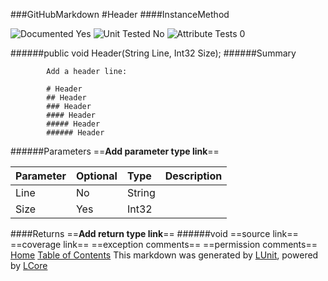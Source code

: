 ###GitHubMarkdown
#Header
####InstanceMethod

![Documented Yes](http://b.repl.ca/v1/Documented-Yes-brightgreen.png) ![Unit Tested No](http://b.repl.ca/v1/Unit%20Tested-No-lightgrey.png) ![Attribute Tests 0](http://b.repl.ca/v1/Attribute%20Tests-0-lightgrey.png)

######public void Header(String Line, Int32 Size);
######Summary

            Add a header line:
            
            # Header
            ## Header
            ### Header
            #### Header
            ##### Header
            ###### Header
            
            
######Parameters
==__Add parameter type link__==

Parameter | Optional | Type | Description
:---  | :---  | :---  | :--- 
Line | No | String | 
Size | Yes | Int32 | 

####Returns
==__Add return type link__==
######void
==source link==
==coverage link==
==exception comments==
==permission comments==
[Home](../../README.md) [Table of Contents](../../TableOfContents.md)
This markdown was generated by [LUnit](https://github.com/CodeSingularity/LUnit), powered by [LCore](https://github.com/CodeSingularity/LCore)
